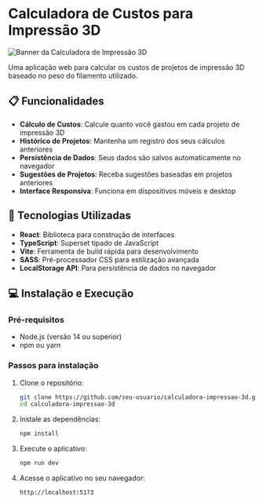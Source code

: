 # Calculadora de Custos para Impressão 3D

![Banner da Calculadora de Impressão 3D](./src/assets/banner.png)

Uma aplicação web para calcular os custos de projetos de impressão 3D baseado no peso do filamento utilizado.

## 📋 Funcionalidades

- **Cálculo de Custos**: Calcule quanto você gastou em cada projeto de impressão 3D
- **Histórico de Projetos**: Mantenha um registro dos seus cálculos anteriores
- **Persistência de Dados**: Seus dados são salvos automaticamente no navegador
- **Sugestões de Projetos**: Receba sugestões baseadas em projetos anteriores
- **Interface Responsiva**: Funciona em dispositivos móveis e desktop

## 🚀 Tecnologias Utilizadas

- **React**: Biblioteca para construção de interfaces
- **TypeScript**: Superset tipado de JavaScript
- **Vite**: Ferramenta de build rápida para desenvolvimento
- **SASS**: Pré-processador CSS para estilização avançada
- **LocalStorage API**: Para persistência de dados no navegador

## 💻 Instalação e Execução

### Pré-requisitos

- Node.js (versão 14 ou superior)
- npm ou yarn

### Passos para instalação

1. Clone o repositório:
   ```bash
   git clone https://github.com/seu-usuario/calculadora-impressao-3d.git
   cd calculadora-impressao-3d
   ```

2. Instale as dependências:
   ```bash
   npm install
   ```

3. Execute o aplicativo:
   ```bash
   npm run dev
   ```

4. Acesse o aplicativo no seu navegador:
   ```bash
   http://localhost:5173
   ```
